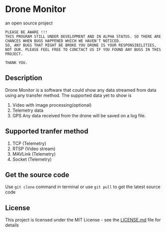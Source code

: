 # Drone Monitor

an open source project

```
PLEASE BE AWARE !!!
THIS PROGRAM STILL UNDER DEVELOPMENT AND IN ALPHA STATUS. SO THERE ARE CHANCES WHEN BUGS HAPPENED WHICH WE HAVEN'T NOTICED.
SO, ANY BUGS THAT MIGHT BE BROKE YOU DRONE IS YOUR RESPONSIBILITIES, NOT OUR. PLEASE FEEL FREE TO CONCTACT US IF YOU FOUND ANY BUGS IN THIS PROJECT.

THANK YOU.
```
## Description
Drone Monitor is a software that could show any data streamed from data using any transfer method. The supported data yet to show is
1. Video with image processing(optional)
2. Telemetry data
3. GPS
Any data received from the drone will be saved on a log file.

## Supported tranfer method
1. TCP (Telemetry)
2. RTSP (Video stream)
3. MAVLink (Telemetry)
4. Socket (Telemetry)

## Get the source code

Use `git clone` command in terminal or use `git pull` to get the latest source code

## License

This project is licensed under the MIT License - see the [LICENSE.md](LICENSE) file for details


